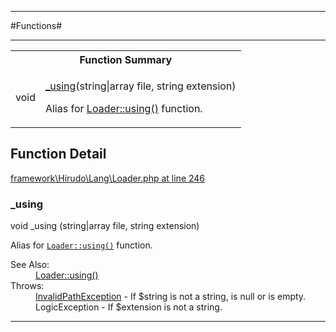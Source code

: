- - -

#Functions#

- - -

<table id="summary_function" class="title">
<tr><th colspan="2" class="title">Function Summary</th></tr>
<tr>
<td><span class='k'></span> <span class='nx'>void</span></td>
<td class="description"><p class="name"><a href="#https://github.com/JeyDotC/Hirudo-docs/blob/master/Hirudo/Lang/package-functions.md#_using">_using</a>(string|array file, string extension)</p><p class="description">Alias for <a href="../../hirudo/lang/loader.html#using()">Loader::using()</a> function.</p></td>
</tr>
</table>

<h2 id="detail_function">Function Detail</h2>

<a href="https://github.com/JeyDotC/Hirudo/blob/make-composer-compatible/framework/Hirudo/Lang/Loader.php#L246" target='_blank'>framework\Hirudo\Lang\Loader.php at line 246</a>

<h3 id="_using()">_using</h3>
<span class='k'></span> <span class='nx'>void</span> _using (string|array file, string extension)

<div class="details">
<p>Alias for <code><a href="../../hirudo/lang/loader.html#using()">Loader::using()</a></code> function.</p>
<dl>
<dt>See Also:</dt>
<dd><a href="../../hirudo/lang/loader.html#using()">Loader::using()</a></dd>
<dt>Throws:</dt>
<dd><a href="../../hirudo/lang/invalidpathexception.html">InvalidPathException</a> - If $string is not a string, is null or is empty.</dd>
<dd>LogicException - If $extension is not a string.</dd>
</dl>
</div>

- - -

